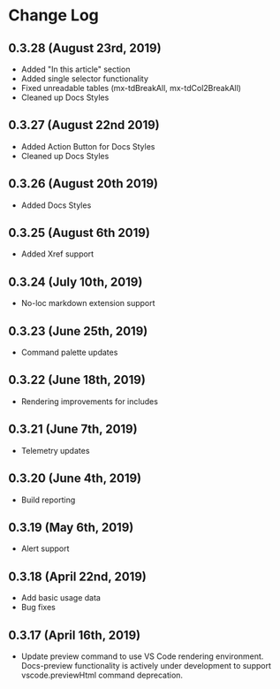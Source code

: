 # Change Log

## 0.3.28 (August 23rd, 2019)

- Added "In this article" section
- Added single selector functionality
- Fixed unreadable tables (mx-tdBreakAll, mx-tdCol2BreakAll)
- Cleaned up Docs Styles

## 0.3.27 (August 22nd 2019)

- Added Action Button for Docs Styles
- Cleaned up Docs Styles

## 0.3.26 (August 20th 2019)

- Added Docs Styles

## 0.3.25 (August 6th 2019)

- Added Xref support

## 0.3.24 (July 10th, 2019)

- No-loc markdown extension support

## 0.3.23 (June 25th, 2019)

- Command palette updates

## 0.3.22 (June 18th, 2019)

- Rendering improvements for includes

## 0.3.21 (June 7th, 2019)

- Telemetry updates

## 0.3.20 (June 4th, 2019)

- Build reporting

## 0.3.19 (May 6th, 2019)

- Alert support

## 0.3.18 (April 22nd, 2019)

- Add basic usage data
- Bug fixes

## 0.3.17 (April 16th, 2019)

- Update preview command to use VS Code rendering environment.  Docs-preview functionality is actively under development to support vscode.previewHtml command deprecation.
